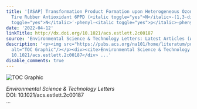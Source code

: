```yaml
---
title: '[ASAP] Transformation Product Formation upon Heterogeneous Ozonation of the
  Tire Rubber Antioxidant 6PPD (<italic toggle="yes">N</italic>‑(1,3-dimethylbutyl)‑<italic
  toggle="yes">N</italic>′‑phenyl‑<italic toggle="yes">p</italic>‑phenylenediamine)'
date: '2022-04-12'
linkTitle: http://dx.doi.org/10.1021/acs.estlett.2c00187
source: 'Environmental Science & Technology Letters: Latest Articles (ACS Publications)'
description: '<p><img src="https://pubs.acs.org/na101/home/literatum/publisher/achs/journals/content/estlcu/0/estlcu.ahead-of-print/acs.estlett.2c00187/20220412/images/medium/ez2c00187_0003.gif"
  alt="TOC Graphic"/></p><div><cite>Environmental Science & Technology Letters</cite></div><div>DOI:
  10.1021/acs.estlett.2c00187</div> ...'
disable_comments: true
---
```

<p><img src="https://pubs.acs.org/na101/home/literatum/publisher/achs/journals/content/estlcu/0/estlcu.ahead-of-print/acs.estlett.2c00187/20220412/images/medium/ez2c00187_0003.gif" alt="TOC Graphic"/></p><div><cite>Environmental Science & Technology Letters</cite></div><div>DOI: 10.1021/acs.estlett.2c00187</div> ...